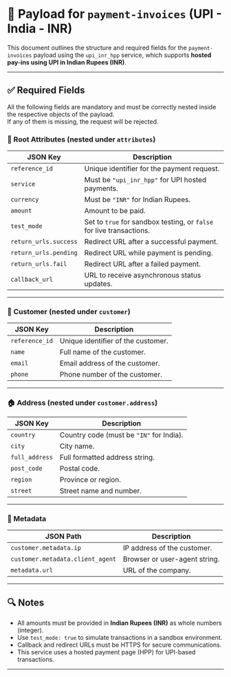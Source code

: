 # 📄 Payload for `payment-invoices` (UPI - India - INR)

This document outlines the structure and required fields for the `payment-invoices` payload using the `upi_inr_hpp` service, which supports **hosted pay-ins using UPI in Indian Rupees (INR)**.

---

## ✅ Required Fields

All the following fields are mandatory and must be correctly nested inside the respective objects of the payload.  
If any of them is missing, the request will be rejected.

### 🧾 Root Attributes (nested under `attributes`)

| JSON Key              | Description                                                          |
| --------------------- | -------------------------------------------------------------------- |
| `reference_id`        | Unique identifier for the payment request.                           |
| `service`             | Must be `"upi_inr_hpp"` for UPI hosted payments.                     |
| `currency`            | Must be `"INR"` for Indian Rupees.                                   |
| `amount`              | Amount to be paid.                                                   |
| `test_mode`           | Set to `true` for sandbox testing, or `false` for live transactions. |
| `return_urls.success` | Redirect URL after a successful payment.                             |
| `return_urls.pending` | Redirect URL while payment is pending.                               |
| `return_urls.fail`    | Redirect URL after a failed payment.                                 |
| `callback_url`        | URL to receive asynchronous status updates.                          |

---

### 👤 Customer (nested under `customer`)

| JSON Key       | Description                        |
| -------------- | ---------------------------------- |
| `reference_id` | Unique identifier of the customer. |
| `name`         | Full name of the customer.         |
| `email`        | Email address of the customer.     |
| `phone`        | Phone number of the customer.      |

---

### 🏠 Address (nested under `customer.address`)

| JSON Key       | Description                              |
| -------------- | ---------------------------------------- |
| `country`      | Country code (must be `"IN"` for India). |
| `city`         | City name.                               |
| `full_address` | Full formatted address string.           |
| `post_code`    | Postal code.                             |
| `region`       | Province or region.                      |
| `street`       | Street name and number.                  |

---

### 🧩 Metadata

| JSON Path                        | Description                   |
| -------------------------------- | ----------------------------- |
| `customer.metadata.ip`           | IP address of the customer.   |
| `customer.metadata.client_agent` | Browser or user-agent string. |
| `metadata.url`                   | URL of the company.           |

---

## 🔍 Notes

- All amounts must be provided in **Indian Rupees (INR)** as whole numbers (integer).
- Use `test_mode: true` to simulate transactions in a sandbox environment.
- Callback and redirect URLs must be HTTPS for secure communications.
- This service uses a hosted payment page (HPP) for UPI-based transactions.

---
